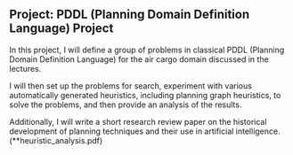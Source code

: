 ## Project: PDDL (Planning Domain Definition Language) Project

In this project, I will define a group of problems in classical PDDL (Planning Domain Definition Language) for the air cargo domain discussed in the lectures. 

I will then set up the problems for search, experiment with various automatically generated heuristics, including planning graph heuristics, to solve the problems, and then provide an analysis of the results.

Additionally, I will write a short research review paper on the historical development of planning techniques and their use in artificial intelligence.(**heuristic_analysis.pdf)
